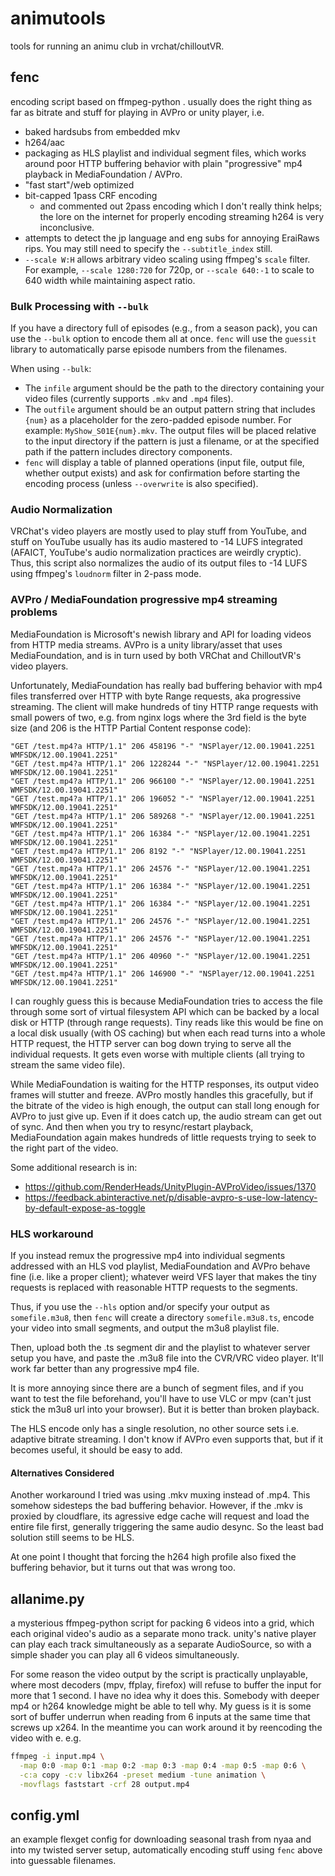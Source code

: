 # animutools

tools for running an animu club in vrchat/chilloutVR.

## fenc

encoding script based on ffmpeg-python . usually does the right thing as far as
bitrate and stuff for playing in AVPro or unity player, i.e.

- baked hardsubs from embedded mkv
- h264/aac
- packaging as HLS playlist and individual segment files, which works around
  poor HTTP buffering behavior with plain "progressive" mp4 playback
  in MediaFoundation / AVPro.
- "fast start"/web optimized
- bit-capped 1pass CRF encoding
  - and commented out 2pass encoding which I don't really think helps; the
    lore on the internet for properly encoding streaming h264 is very
    inconclusive.
- attempts to detect the jp language and eng subs for annoying EraiRaws rips.
  You may still need to specify the `--subtitle_index` still.
- `--scale W:H` allows arbitrary video scaling using ffmpeg's `scale` filter. For example, `--scale 1280:720` for 720p, or `--scale 640:-1` to scale to 640 width while maintaining aspect ratio.

### Bulk Processing with `--bulk`

If you have a directory full of episodes (e.g., from a season pack), you can use the `--bulk` option to encode them all at once. `fenc` will use the `guessit` library to automatically parse episode numbers from the filenames.

When using `--bulk`:
*   The `infile` argument should be the path to the directory containing your video files (currently supports `.mkv` and `.mp4` files).
*   The `outfile` argument should be an output pattern string that includes `{num}` as a placeholder for the zero-padded episode number. For example: `MyShow_S01E{num}.mkv`. The output files will be placed relative to the input directory if the pattern is just a filename, or at the specified path if the pattern includes directory components.
*   `fenc` will display a table of planned operations (input file, output file, whether output exists) and ask for confirmation before starting the encoding process (unless `--overwrite` is also specified).

### Audio Normalization

VRChat's video players are mostly used to play stuff from YouTube, and stuff
on YouTube usually has its audio mastered to -14 LUFS integrated (AFAICT, YouTube's
audio normalization practices are weirdly cryptic). Thus, this script also
normalizes the audio of its output files to -14 LUFS using ffmpeg's `loudnorm`
filter in 2-pass mode.

### AVPro / MediaFoundation progressive mp4 streaming problems

MediaFoundation is Microsoft's newish library and API for loading videos from
HTTP media streams. AVPro is a unity library/asset that uses MediaFoundation,
and is in turn used by both VRChat and ChilloutVR's video players.

Unfortunately, MediaFoundation has really bad buffering behavior with mp4 files
transferred over HTTP with byte Range requests, aka progressive streaming. The
client will make hundreds of tiny HTTP range requests with small powers of two,
e.g. from nginx logs where the 3rd field is the byte size (and 206 is the HTTP
Partial Content response code):

```
"GET /test.mp4?a HTTP/1.1" 206 458196 "-" "NSPlayer/12.00.19041.2251 WMFSDK/12.00.19041.2251"
"GET /test.mp4?a HTTP/1.1" 206 1228244 "-" "NSPlayer/12.00.19041.2251 WMFSDK/12.00.19041.2251"
"GET /test.mp4?a HTTP/1.1" 206 966100 "-" "NSPlayer/12.00.19041.2251 WMFSDK/12.00.19041.2251"
"GET /test.mp4?a HTTP/1.1" 206 196052 "-" "NSPlayer/12.00.19041.2251 WMFSDK/12.00.19041.2251"
"GET /test.mp4?a HTTP/1.1" 206 589268 "-" "NSPlayer/12.00.19041.2251 WMFSDK/12.00.19041.2251"
"GET /test.mp4?a HTTP/1.1" 206 16384 "-" "NSPlayer/12.00.19041.2251 WMFSDK/12.00.19041.2251"
"GET /test.mp4?a HTTP/1.1" 206 8192 "-" "NSPlayer/12.00.19041.2251 WMFSDK/12.00.19041.2251"
"GET /test.mp4?a HTTP/1.1" 206 24576 "-" "NSPlayer/12.00.19041.2251 WMFSDK/12.00.19041.2251"
"GET /test.mp4?a HTTP/1.1" 206 16384 "-" "NSPlayer/12.00.19041.2251 WMFSDK/12.00.19041.2251"
"GET /test.mp4?a HTTP/1.1" 206 16384 "-" "NSPlayer/12.00.19041.2251 WMFSDK/12.00.19041.2251"
"GET /test.mp4?a HTTP/1.1" 206 24576 "-" "NSPlayer/12.00.19041.2251 WMFSDK/12.00.19041.2251"
"GET /test.mp4?a HTTP/1.1" 206 24576 "-" "NSPlayer/12.00.19041.2251 WMFSDK/12.00.19041.2251"
"GET /test.mp4?a HTTP/1.1" 206 40960 "-" "NSPlayer/12.00.19041.2251 WMFSDK/12.00.19041.2251"
"GET /test.mp4?a HTTP/1.1" 206 146900 "-" "NSPlayer/12.00.19041.2251 WMFSDK/12.00.19041.2251"
```

I can roughly guess this is because MediaFoundation tries to access the file
through some sort of virtual filesystem API which can be backed by a local disk
or HTTP (through range requests). Tiny reads like this would be fine on a local
disk usually (with OS caching) but when each read turns into a whole HTTP
request, the HTTP server can bog down trying to serve all the individual
requests. It gets even worse with multiple clients (all trying to stream the
same video file).

While MediaFoundation is waiting for the HTTP responses, its output video
frames will stutter and freeze. AVPro mostly handles this gracefully, but if
the bitrate of the video is high enough, the output can stall long enough for
AVPro to just give up. Even if it does catch up, the audio stream can get out
of sync. And then when you try to resync/restart playback, MediaFoundation
again makes hundreds of little requests trying to seek to the right part of the
video.

Some additional research is in:

- https://github.com/RenderHeads/UnityPlugin-AVProVideo/issues/1370
- https://feedback.abinteractive.net/p/disable-avpro-s-use-low-latency-by-default-expose-as-toggle

### HLS workaround

If you instead remux the progressive mp4 into individual segments addressed
with an HLS vod playlist, MediaFoundation and AVPro behave fine (i.e. like a
proper client); whatever weird VFS layer that makes the tiny requests is
replaced with reasonable HTTP requests to the segments.

Thus, if you use the `--hls` option and/or specify your output as
`somefile.m3u8`, then `fenc` will create a directory `somefile.m3u8.ts`, encode
your video into small segments, and output the m3u8 playlist file.

Then, upload both the .ts segment dir and the playlist to whatever server setup
you have, and paste the .m3u8 file into the CVR/VRC video player. It'll work
far better than any progressive mp4 file.

It is more annoying since there are a bunch of segment files, and if you want
to test the file beforehand, you'll have to use VLC or mpv (can't just stick
the m3u8 url into your browser). But it is better than broken playback.

The HLS encode only has a single resolution, no other source sets i.e. adaptive
bitrate streaming. I don't know if AVPro even supports that, but if it becomes
useful, it should be easy to add.

#### Alternatives Considered

Another workaround I tried was using .mkv muxing instead of .mp4. This somehow
sidesteps the bad buffering behavior. However, if the .mkv is proxied by
cloudflare, its agressive edge cache will request and load the entire file
first, generally triggering the same audio desync. So the least bad solution
still seems to be HLS.

At one point I thought that forcing the h264 high profile also fixed the
buffering behavior, but it turns out that was wrong too.

## allanime.py

a mysterious ffmpeg-python script for packing 6 videos into a grid, which each
original video's audio as a separate mono track. unity's native player can
play each track simultaneously as a separate AudioSource, so with a simple shader
you can play all 6 videos simultaneously.

For some reason the video output by the script is practically unplayable, where
most decoders (mpv, ffplay, firefox) will refuse to buffer the input for more
that 1 second. I have no idea why it does this. Somebody with deeper mp4 or
h264 knowledge might be able to tell why. My guess is it is some sort of buffer
underrun when reading from 6 inputs at the same time that screws up x264. In
the meantime you can work around it by reencoding the video with e. e.g.

```sh
ffmpeg -i input.mp4 \
  -map 0:0 -map 0:1 -map 0:2 -map 0:3 -map 0:4 -map 0:5 -map 0:6 \
  -c:a copy -c:v libx264 -preset medium -tune animation \
  -movflags faststart -crf 28 output.mp4
```

## config.yml

an example flexget config for downloading seasonal trash from nyaa and into my
twisted server setup, automatically encoding stuff using `fenc` above into
guessable filenames.

